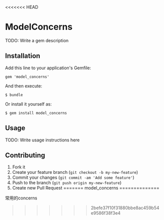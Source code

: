 <<<<<<< HEAD
# ModelConcerns

TODO: Write a gem description

## Installation

Add this line to your application's Gemfile:

    gem 'model_concerns'

And then execute:

    $ bundle

Or install it yourself as:

    $ gem install model_concerns

## Usage

TODO: Write usage instructions here

## Contributing

1. Fork it
2. Create your feature branch (`git checkout -b my-new-feature`)
3. Commit your changes (`git commit -am 'Add some feature'`)
4. Push to the branch (`git push origin my-new-feature`)
5. Create new Pull Request
=======
model_concerns
==============

常用的concerns
>>>>>>> 2befe37f10f31880bbe8ac459b54e9586f38f3e4
